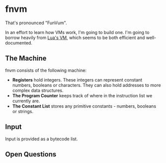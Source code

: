 # fnvm

That's pronounced "FunVum".

In an effort to learn how VMs work, I'm going to build one. I'm going to borrow heavily from [Lua's VM](http://luaforge.net/docman/83/98/ANoFrillsIntroToLua51VMInstructions.pdf), which seems to be both efficient and well-documented.

## The Machine

fnvm consists of the following machine:

- **Registers** hold integers. These integers can represent constant numbers, booleans or characters. They can also hold addresses to more complex data structures.
- **The Program Counter** keeps track of where in the instruction list we currently are.
- **The Constant List** stores any primitive constants - numbers, booleans or strings.

## Input

Input is provided as a bytecode list.

## Open Questions
